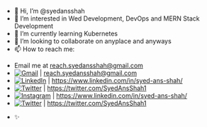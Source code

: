 - 👋 Hi, I’m @syedansshah
- 👀 I’m interested in Wed Development, DevOps and MERN Stack Development
- 🌱 I’m currently learning Kubernetes
- 💞️ I’m looking to collaborate on anyplace and anyways
- 📫 How to reach me: 
* Email me at reach.syedansshah@gmail.com 
* [![Gmail](https://img.shields.io/badge/Gmail-EA4335.svg?style=for-the-badge&logo=Gmail&logoColor=white)](gmail.com) | reach.syedansshah@gmail.com 
* [![LinkedIn](https://img.shields.io/badge/LinkedIn-0A66C2.svg?style=for-the-badge&logo=LinkedIn&logoColor=white)](https://www.linkedin.com/in/syed-ans-shah/) | https://www.linkedin.com/in/syed-ans-shah/
* [![Twitter](https://img.shields.io/badge/Twitter-1DA1F2.svg?style=for-the-badge&logo=Twitter&logoColor=white)](https://twitter.com/SyedAnsShah1) | https://twitter.com/SyedAnsShah1
* [![Instagram](https://img.shields.io/badge/Instagram-E4405F.svg?style=for-the-badge&logo=Instagram&logoColor=white)](https://www.linkedin.com/in/syed-ans-shah/) | https://www.linkedin.com/in/syed-ans-shah/
* [![Twitter](https://img.shields.io/badge/Twitter-1DA1F2.svg?style=for-the-badge&logo=Twitter&logoColor=white)](https://twitter.com/SyedAnsShah1) | https://twitter.com/SyedAnsShah1

- ✨
<!---
syedansshah/syedansshah is a ✨ special ✨ repository because its `README.md` (this file) appears on your GitHub profile.
You can click the Preview link to take a look at your changes.
--->
